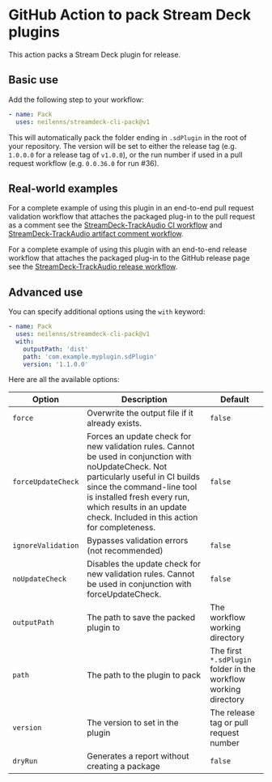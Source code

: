 # GitHub Action to pack Stream Deck plugins

This action packs a Stream Deck plugin for release.

## Basic use

Add the following step to your workflow:

```yaml
- name: Pack
  uses: neilenns/streamdeck-cli-pack@v1
```

This will automatically pack the folder ending in `.sdPlugin` in the root of
your repository. The version will be set to either the release tag (e.g.
`1.0.0.0` for a release tag of `v1.0.0`), or the run number if used in a pull
request workflow (e.g. `0.0.36.0` for run #36).

## Real-world examples

For a complete example of using this plugin in an end-to-end pull request
validation workflow that attaches the packaged plug-in to the pull request as a
comment see the
[StreamDeck-TrackAudio CI workflow](https://github.com/neilenns/streamdeck-trackaudio/blob/main/.github/workflows/ci.yaml)
and
[StreamDeck-TrackAudio artifact comment workflow](https://github.com/neilenns/streamdeck-trackaudio/blob/main/.github/workflows/pr_artifact_comment.yml).

For a complete example of using this plugin with an end-to-end release workflow
that attaches the packaged plug-in to the GitHub release page see the
[StreamDeck-TrackAudio release workflow](https://github.com/neilenns/streamdeck-trackaudio/blob/main/.github/workflows/release.yaml).

## Advanced use

You can specify additional options using the `with` keyword:

```yaml
- name: Pack
  uses: neilenns/streamdeck-cli-pack@v1
  with:
    outputPath: 'dist'
    path: 'com.example.myplugin.sdPlugin'
    version: '1.1.0.0'
```

Here are all the available options:

| Option             | Description                                                                                                                                                                                                                                                                   | Default                                                         |
| ------------------ | ----------------------------------------------------------------------------------------------------------------------------------------------------------------------------------------------------------------------------------------------------------------------------- | --------------------------------------------------------------- |
| `force`            | Overwrite the output file if it already exists.                                                                                                                                                                                                                               | `false`                                                         |
| `forceUpdateCheck` | Forces an update check for new validation rules. Cannot be used in conjunction with noUpdateCheck. Not particularly useful in CI builds since the command-line tool is installed fresh every run, which results in an update check. Included in this action for completeness. | `false`                                                         |
| `ignoreValidation` | Bypasses validation errors (not recommended) | `false` |
| `noUpdateCheck`    | Disables the update check for new validation rules. Cannot be used in conjunction with forceUpdateCheck.                                                                                                                                                                      | `false`                                                         |
| `outputPath`       | The path to save the packed plugin to                                                                                                                                                                                                                                         | The workflow working directory                                  |
| `path`             | The path to the plugin to pack                                                                                                                                                                                                                                                | The first `*.sdPlugin` folder in the workflow working directory |
| `version`          | The version to set in the plugin                                                                                                                                                                                                                                              | The release tag or pull request number                          |
| `dryRun`           | Generates a report without creating a package                                                                                                                                                                                                                                 | `false`                                                         |
